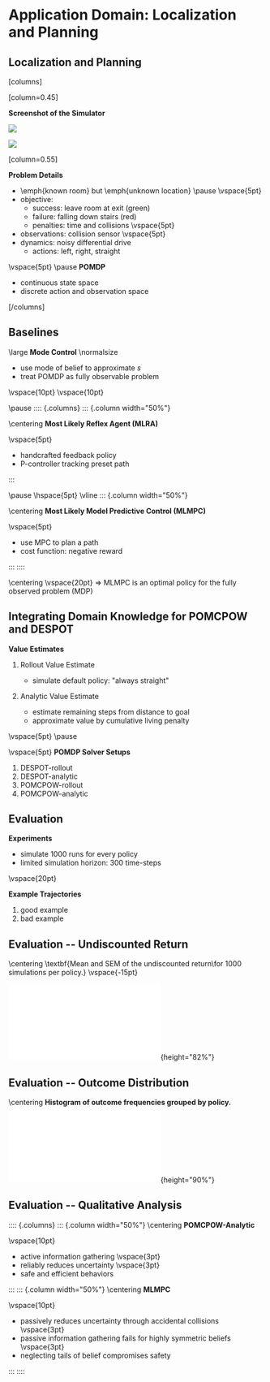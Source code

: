# Application Domain: Localization and Planning

## Localization and Planning

[columns]

[column=0.45]

**Screenshot of the Simulator**

![](./media/localization-and-planning/examples/mlmpc/mlmpc_stuck_frames/out00000.jpg)

![](./media/localization-and-planning/examples/mlmpc/mlmpc_stuck_frames/out00010.jpg)

[column=0.55]

**Problem Details**

- \emph{known room} but \emph{unknown location}
\pause
\vspace{5pt}
- objective:
    - success: leave room at exit (green)
    - failure: falling down stairs (red)
    - penalties: time and collisions
\vspace{5pt}
- observations: collision sensor
\vspace{5pt}
- dynamics: noisy differential drive
    - actions: left, right, straight

\vspace{5pt}
\pause
**POMDP**

- continuous state space
- discrete action and observation space

[/columns]


## Baselines

\large
**Mode Control**
\normalsize

- use mode of belief to approximate $s$
- treat POMDP as fully observable problem

\vspace{10pt}
\vspace{10pt}

\pause
:::: {.columns}
::: {.column width="50%"}

\centering
**Most Likely Reflex Agent (MLRA)**

\vspace{5pt}
- handcrafted feedback policy
- P-controller tracking preset path


:::

\pause
\hspace{5pt}
\vline
::: {.column width="50%"}

\centering
**Most Likely Model Predictive Control (MLMPC)**

\vspace{5pt}
- use MPC to plan a path
- cost function: negative reward

:::
::::

\centering
\vspace{20pt}
$\Rightarrow$ MLMPC is an optimal policy for the fully observed problem (MDP)

## Integrating Domain Knowledge for POMCPOW and DESPOT

**Value Estimates**

1. Rollout Value Estimate
    - simulate default policy: "always straight"

2. Analytic Value Estimate
    - estimate remaining steps from distance to goal
    - approximate value by cumulative living penalty


\vspace{5pt}
\pause

\vspace{5pt} **POMDP Solver Setups**


1. DESPOT-rollout
2. DESPOT-analytic
3. POMCPOW-rollout
4. POMCPOW-analytic

## Evaluation

**Experiments**

- simulate 1000 runs for every policy
- limited simulation horizon: 300 time-steps

\vspace{20pt}

**Example Trajectories**

1. good example
2. bad example

## Evaluation -- Undiscounted Return

\centering
\textbf{Mean and SEM of the undiscounted return\\for 1000 simulations per policy.}
\vspace{-15pt}

![](media/localization-and-planning/plots/lp_value_sem_eval_plot-undiscounted_reward.pdf){height="82%"}

## Evaluation -- Outcome Distribution

\centering
**Histogram of outcome frequencies grouped by policy.**
![](media/localization-and-planning/plots/lp_outcome_eval_plot.pdf){height="90%"}


## Evaluation -- Qualitative Analysis


:::: {.columns}
::: {.column width="50%"}
\centering
**POMCPOW-Analytic**

\vspace{10pt}
- active information gathering
\vspace{3pt}
- reliably reduces uncertainty
\vspace{3pt}
- safe and efficient behaviors

:::
::: {.column width="50%"}
\centering
**MLMPC**

\vspace{10pt}
- passively reduces uncertainty through accidental collisions
\vspace{3pt}
- passive information gathering fails for highly symmetric beliefs
\vspace{3pt}
- neglecting tails of belief compromises safety


:::
::::
